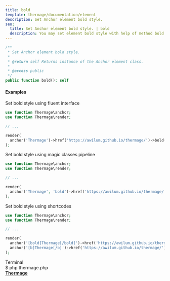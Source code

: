 ```yaml
---
title: bold
template: thermage/documentation/element
description: Set Anchor element bold style.
seo:
  title: Set Anchor element bold style. | bold
  description: You may set element bold style with help of method bold
---
```


```php
/**
 * Set Anchor element bold style.
 *
 * @return self Returns instance of the Anchor element class.
 *
 * @access public
 */
public function bold(): self
```

#### Examples

Set bold style using fluent interface
```php
use function Thermage\anchor;
use function Thermage\render;

// ...

render(
  anchor('Thermage')->href('https://awilum.github.io/thermage/')->bold()
);
```

Set bold style using magic classes pipeline
```php
use function Thermage\anchor;
use function Thermage\render;

// ...

render(
  anchor('Thermage', 'bold')->href('https://awilum.github.io/thermage/')
);
```

Set bold style using shortcodes
```php 
use function Thermage\anchor;
use function Thermage\render;

// ...

render(
  anchor('[bold]Thermage[/bold]')->href('https://awilum.github.io/thermage/').
  anchor('[b]Thermage[/b]')->href('https://awilum.github.io/thermage/')
);
```

<div class="terminal">
  <div class="terminal-header">Terminal</div>
  <div class="terminal-body">
    <div class="terminal-command">$ php thermage.php</div>
    <div class="el-a" style="font-weight: bold;"><a href="https://awilum.github.io/thermage/">Thermage</a></div>
  </div>
</div>
